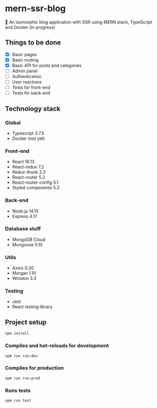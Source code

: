 # mern-ssr-blog
📰 An isomorphic blog application with SSR using MERN stack, TypeScript and Docker (in progress)

## Things to be done
- [x] Basic pages
- [x] Basic routing
- [x] Basic API for posts and categories
- [ ] Admin panel
- [ ] Authentication
- [ ] User reactions
- [ ] Tests for front-end
- [ ] Tests for back-end

## Technology stack

### Global
- Typescript 3.7.5
- Docker (not yet)

### Front-end
- React 16.13
- React-redux 7.2
- Redux-thunk 2.3
- React-router 5.2
- React-router-config 5.1
- Styled-components 5.2

### Back-end
- Node.js 14.15
- Express 4.17

### Database stuff
- MongoDB Cloud
- Mongoose 5.10

### Utils
- Axios 0.20
- Morgan 1.10
- Winston 3.3

### Testing
- Jest
- React testing library

## Project setup
```
npm install
```

### Compiles and hot-reloads for development
```
npm run run:dev
```

### Compiles for production
```
npm run run:prod
```

### Runs tests
```
npm run test
```
